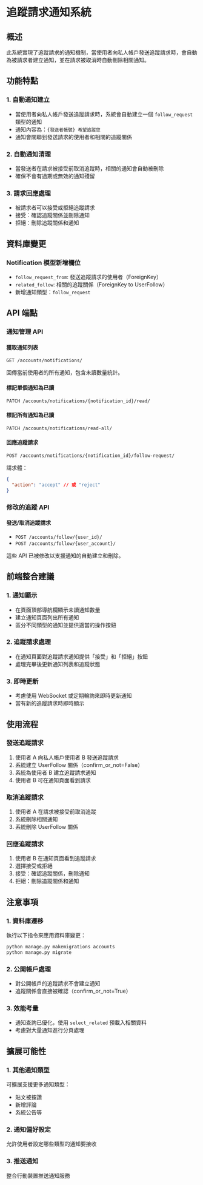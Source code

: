 # 追蹤請求通知系統

## 概述

此系統實現了追蹤請求的通知機制，當使用者向私人帳戶發送追蹤請求時，會自動為被請求者建立通知，並在請求被取消時自動刪除相關通知。

## 功能特點

### 1. 自動通知建立
- 當使用者向私人帳戶發送追蹤請求時，系統會自動建立一個 `follow_request` 類型的通知
- 通知內容為：`{發送者帳號} 希望追蹤您`
- 通知會關聯到發送請求的使用者和相關的追蹤關係

### 2. 自動通知清理
- 當發送者在請求被接受前取消追蹤時，相關的通知會自動被刪除
- 確保不會有過期或無效的通知殘留

### 3. 請求回應處理
- 被請求者可以接受或拒絕追蹤請求
- 接受：確認追蹤關係並刪除通知
- 拒絕：刪除追蹤關係和通知

## 資料庫變更

### Notification 模型新增欄位
- `follow_request_from`: 發送追蹤請求的使用者（ForeignKey）
- `related_follow`: 相關的追蹤關係（ForeignKey to UserFollow）
- 新增通知類型：`follow_request`

## API 端點

### 通知管理 API

#### 獲取通知列表
```
GET /accounts/notifications/
```
回傳當前使用者的所有通知，包含未讀數量統計。

#### 標記單個通知為已讀
```
PATCH /accounts/notifications/{notification_id}/read/
```

#### 標記所有通知為已讀
```
PATCH /accounts/notifications/read-all/
```

#### 回應追蹤請求
```
POST /accounts/notifications/{notification_id}/follow-request/
```
請求體：
```json
{
  "action": "accept" // 或 "reject"
}
```

### 修改的追蹤 API

#### 發送/取消追蹤請求
- `POST /accounts/follow/{user_id}/`
- `POST /accounts/follow/{user_account}/`

這些 API 已被修改以支援通知的自動建立和刪除。

## 前端整合建議

### 1. 通知顯示
- 在頁面頂部導航欄顯示未讀通知數量
- 建立通知頁面列出所有通知
- 區分不同類型的通知並提供適當的操作按鈕

### 2. 追蹤請求處理
- 在通知頁面對追蹤請求通知提供「接受」和「拒絕」按鈕
- 處理完畢後更新通知列表和追蹤狀態

### 3. 即時更新
- 考慮使用 WebSocket 或定期輪詢來即時更新通知
- 當有新的追蹤請求時即時顯示

## 使用流程

### 發送追蹤請求
1. 使用者 A 向私人帳戶使用者 B 發送追蹤請求
2. 系統建立 UserFollow 關係（confirm_or_not=False）
3. 系統為使用者 B 建立追蹤請求通知
4. 使用者 B 可在通知頁面看到請求

### 取消追蹤請求
1. 使用者 A 在請求被接受前取消追蹤
2. 系統刪除相關通知
3. 系統刪除 UserFollow 關係

### 回應追蹤請求
1. 使用者 B 在通知頁面看到追蹤請求
2. 選擇接受或拒絕
3. 接受：確認追蹤關係，刪除通知
4. 拒絕：刪除追蹤關係和通知

## 注意事項

### 1. 資料庫遷移
執行以下指令來應用資料庫變更：
```bash
python manage.py makemigrations accounts
python manage.py migrate
```

### 2. 公開帳戶處理
- 對公開帳戶的追蹤請求不會建立通知
- 追蹤關係會直接被確認（confirm_or_not=True）

### 3. 效能考量
- 通知查詢已優化，使用 `select_related` 預載入相關資料
- 考慮對大量通知進行分頁處理

## 擴展可能性

### 1. 其他通知類型
可擴展支援更多通知類型：
- 貼文被按讚
- 新增評論
- 系統公告等

### 2. 通知偏好設定
允許使用者設定哪些類型的通知要接收

### 3. 推送通知
整合行動裝置推送通知服務 